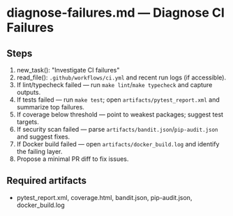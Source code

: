 # diagnose-failures.md — Diagnose CI Failures

## Steps
1) new_task(): "Investigate CI failures"
2) read_file(): `.github/workflows/ci.yml` and recent run logs (if accessible).
3) If lint/typecheck failed — run `make lint`/`make typecheck` and capture outputs.
4) If tests failed — run `make test`; open `artifacts/pytest_report.xml` and summarize top failures.
5) If coverage below threshold — point to weakest packages; suggest test targets.
6) If security scan failed — parse `artifacts/bandit.json`/`pip-audit.json` and suggest fixes.
7) If Docker build failed — open `artifacts/docker_build.log` and identify the failing layer.
8) Propose a minimal PR diff to fix issues.

## Required artifacts
- pytest_report.xml, coverage.html, bandit.json, pip-audit.json, docker_build.log
